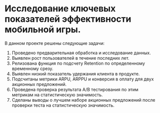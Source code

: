 # Исследование ключевых показателей эффективности мобильной игры. 

В данном проекте решены следующие задачи:
1. Проведено предварительная обработка и исследование данных.
2. Выявлен рост пользователей в течение последних лет.
3. Релизована функция по подсчету Retention по определенному временному срезу.
4. Выявлен низкий показатель удержания клиента в продукте.
5. Подсчитаны метрики ARPU, ARPPU и конверсия в оплату для двух акционных предложений.
6. Проведена проверка результата A/B тестирования по этим метрикам на статистическую значимость.
7. Сделаны выводы о лучшем наборе акционных предложений после проверки теста на статистическую значимость.
